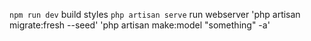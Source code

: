 `npm run dev` build styles
`php artisan serve` run webserver
'php artisan migrate:fresh --seed'
'php artisan make:model "something" -a'
